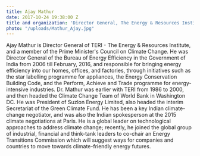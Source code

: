 ```yaml
---
title: Ajay Mathur
date: 2017-10-24 19:38:00 Z
title and organization: 'Director General, The Energy & Resources Institute '
photo: "/uploads/Mathur_Ajay.jpg"
---
```


Ajay Mathur is Director General of TERI - The Energy & Resources Institute, and a member of the Prime Minister's Council on Climate Change. He was Director General of the Bureau of Energy Efficiency in the Government of India from 2006 till February, 2016, and responsible for bringing energy efficiency into our homes, offices, and factories, through initiatives such as the star labelling programme for appliances, the Energy Conservation Building Code, and the Perform, Achieve and Trade programme for energy-intensive industries. Dr. Mathur was earlier with TERI from 1986 to 2000, and then headed the Climate Change Team of World Bank in Washington DC. He was President of Suzlon Energy Limited, also headed the interim Secretariat of the Green Climate Fund. He has been a key Indian climate-change negotiator, and was also the Indian spokesperson at the 2015 climate negotiations at Paris. He is a global leader on technological approaches to address climate change; recently, he joined the global group of industrial, financial and think-tank leaders to co-chair an Energy Transitions Commission which will suggest ways for companies and countries to move towards climate-friendly energy futures.